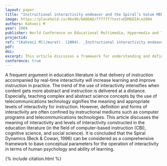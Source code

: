 ```yaml
---
layout: paper
title: "Instructional interactivity endeavor and the Spiral’s Value MEMEs"
image: https://placehold.co/96x96/6A0DAD/ffffff?text=EDMEDIA\n2004
authors: Kahveci M
year: 2004
publisher: World Conference on Educational Multimedia, Hypermedia and Telecommunications (ED-MEDIA)
projectid:
ref: "[Kahveci M](/murat). (2004). _Instructional interactivity endeavor and the Spiral’s Value MEMEs_. Paper presented at the World Conference on Educational Multimedia, Hypermedia and Telecommunications (ED-MEDIA). Lugano, Switzerland. June 21 - 26, 2004."
pdf:
doi:
excerpt: This article discusses a framework for understanding and defining interactivity in education, particularly for teaching complex science concepts.
conference: true
---
```


A frequent argument in education literature is that delivery of instruction accompanied by real-time
interactivity will increase learning and improve instruction in practice. The trend of the use of
interactivity intensifies when content gets more abstract and instruction is delivered at a distance.
Especially, teaching complex and abstract science concepts by the use of telecommunications technology
signifies the meaning and appropriate levels of interactivity for instruction. However, definition and
forms of interactivity are often confined by instructional mediums such as computer programs and
telecommunications technologies. This article discusses the meaning of interactivity and levels of
interactivity constructed in the education literature (in the field of computer-based instruction (CBI),
cognitive science, and social science). It is concluded that the Spiral Dynamics (Beck & Cowan, 1996)
can be considered as a comprehensive framework to base conceptual parameters for the operation of interactivity in terms of human psychology and ability of learning.

{% include citation.html %}